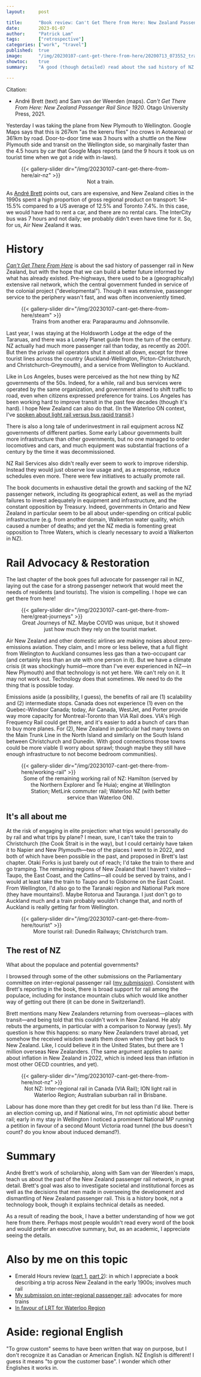 ```yaml
---
layout:     post

title:      "Book review: Can't Get There from Here: New Zealand Passenger Rail Since 1920, by André Brett, maps by Sam van der Weerden"
date:       2023-01-07
author:     "Patrick Lam"
tags:       ["retrospective"]
categories: ["work", "travel"]
published:  true
image:      "/img/20230107-cant-get-there-from-here/20200713_073552_tranzalpine_departing_chc.webp"
showtoc:    true
summary:    "A good (though detailed) read about the sad history of NZ passenger rail, with advocacy for a better future."

---
```


<style>
.post-heading h1  { color: yellow; text-shadow: 2px 2px 2px grey; }
.meta { color: yellow; }
</style>

Citation:
* André Brett (text) and Sam van der Weerden (maps). _Can't Get There From Here: New Zealand Passenger Rail Since 1920_. Otago University Press, 2021.

Yesterday I was taking the plane from New Plymouth to Wellington. Google Maps says that this is 267km "as the kereru flies" (no crows in Aotearoa) or 361km by road. Door-to-door time was 3 hours with a shuttle on the New Plymouth side and transit on the Wellington side, so marginally faster than the 4.5 hours by car that Google Maps reports (and the 9 hours it took us on tourist time when we got a ride with in-laws).

<figure>
{{< gallery-slider dir="/img/20230107-cant-get-there-from-here/air-nz" >}}
<figcaption style="text-align:center">Not a train.</figcaption>
</figure>

As [André Brett](https://andrebrett.com/) points out, cars are expensive, and New Zealand cities in the 1990s spent a high proportion of gross regional product on transport: 14&ndash;15.5% compared to a US average of 12.5% and Toronto 7.4%. In this case, we would have had to rent a car, and there are no rental cars. The InterCity bus was 7 hours and not daily; we probably didn't even have time for it. So, for us, Air New Zealand it was.

# History

[_Can't Get There From Here_](http://www.nationwidebooks.co.nz/product/cant-get-there-from-here-new-zealands-shrinking-railway-1920-2020-9781990048098) is about the sad history of passenger rail in New Zealand, but with the hope that we can build a better future informed by what has already existed. Pre-highways, there used to be a (geographically) extensive rail network, which the central government funded in service of the colonial project ("developmental"). Though it was extensive, passenger service to the periphery wasn't fast, and was often inconveniently timed. 

<figure>
{{< gallery-slider dir="/img/20230107-cant-get-there-from-here/steam" >}}
<figcaption style="text-align:center">Trains from another era: Paraparaumu and Johnsonvile.</figcaption>
</figure>

Last year, I was staying at the Holdsworth Lodge at the edge of the Tararuas, and there was a Lonely Planet guide from the turn of the century. NZ actually had much more passenger rail than today, as recently as 2001. But then the private rail operators shut it almost all down, except for three tourist lines across the country (Auckland-Wellington, Picton-Christchurch, and Christchurch-Greymouth), and a service from Wellington to Auckland.

Like in Los Angeles, buses were perceived as the hot new thing by NZ governments of the 50s. Indeed, for a while, rail and bus services were operated by the same organization, and government aimed to shift traffic to road, even when citizens expressed preference for trains. Los Angeles has been working hard to improve transit in the past few decades (though it's hard). I hope New Zealand can also do that. (In the Waterloo ON context, I've [spoken about light rail versus bus rapid transit](/presentations/11.rc.lrt.pdf).)

There is also a long tale of underinvestment in rail equipment across NZ governments of different parties. Some early Labour governments built more infrastructure than other governments, but no one managed to order locomotives and cars, and much equipment was substantial fractions of a century by the time it was decommissioned.

NZ Rail Services also didn't really ever seem to work to improve ridership. Instead they would just observe low usage and, as a response, reduce schedules even more. There were few initiatives to actually promote rail.

The book documents in exhaustive detail the growth and sacking of the NZ passenger network, including its geographical extent, as well as the myriad failures to invest adequately in equipment and infrastructure, and the constant opposition by Treasury. Indeed, governments in Ontario and New Zealand in particular seem to be all about under-spending on critical public infrastructure (e.g. from another domain, Walkerton water quality, which caused a number of deaths; and yet the NZ media is fomenting great opposition to Three Waters, which is clearly necessary to avoid a Walkerton in NZ).

# Rail Advocacy & Restoration

The last chapter of the book goes full advocate for passenger rail in NZ, laying out the case for a strong passenger network that would meet the needs of residents (and tourists). The vision is compelling. I hope we can get there from here!

<figure>
{{< gallery-slider dir="/img/20230107-cant-get-there-from-here/great-journeys" >}}
<figcaption style="text-align:center">Great Journeys of NZ. Maybe COVID was unique, but it showed just how much they rely on the tourist market.</figcaption>
</figure>

Air New Zealand and other domestic airlines are making noises about zero-emissions aviation. They claim, and I more or less believe, that a full flight from Welington to Auckland consumes less gas than a two-occupant car (and certainly less than an ute with one person in it). But we have a climate crisis (it was shockingly humid&mdash;more than I've ever experienced in NZ&mdash;in New Plymouth) and that technology is not yet here. We can't rely on it. It may not work out. Technology does that sometimes. We need to do the thing that is possible today.

Emissions aside (a possibility, I guess), the benefits of rail are (1) scalability and (2) intermediate stops. Canada does not experience (1) even on the Quebec-Windsor Canada; today, Air Canada, WestJet, and Porter provide way more capacity for Montreal-Toronto than VIA Rail does. VIA's High Frequency Rail could get there, and it's easier to add a bunch of cars than to buy more planes. For (2), New Zealand in particular had many towns on the Main Trunk Line in the North Island and similarly on the South Island between Christchurch and Dunedin. With good connections those towns could be more viable (I worry about sprawl; though maybe they still have enough infrastructure to not become bedroom communities).

<figure>
{{< gallery-slider dir="/img/20230107-cant-get-there-from-here/working-rail" >}}
<figcaption style="text-align:center">Some of the remaining working rail of NZ: Hamilton (served by the Northern Explorer and Te Huia); engine at Wellington Station; MetLink commuter rail; Waterloo NZ (with better service than Waterloo ON).</figcaption>
</figure>


## It's all about me

At the risk of engaging in elite projection: what trips would I personally do by rail and what trips by plane? I mean, sure, I can't take the train to Christchurch (the Cook Strait is in the way), but I could certainly have taken it to Napier and New Plymouth&mdash;two of the places I went to in 2022, and both of which have been possible in the past, and proposed in Brett's last chapter. Otaki Forks is just barely out of reach; I'd take the train to there and go tramping. The remaining regions of New Zealand that I haven't visited&mdash;Taupo, the East Coast, and the Catlins&mdash;all could be served by trains, and I would at least take the train to Taupo and to Gisborne on the East Coast. From Wellington, I'd also go to the Taranaki region and National Park more (they have mountains!). Maybe Rotorua and Tauranga. I just don't go to Auckland much and a train probably wouldn't change that, and north of Auckland is really getting far from Wellington.

<figure>
{{< gallery-slider dir="/img/20230107-cant-get-there-from-here/tourist" >}}
<figcaption style="text-align:center">More tourist rail: Dunedin Railways; Christchurch tram.</figcaption>
</figure>

## The rest of NZ

What about the populace and potential governments? 

I browsed through some of the other submissions on the Parliamentary committee on inter-regional passenger rail ([my submission]((/post/20220917-nz-interregional-rail))). Consistent with Brett's reporting in the book, there is broad support for rail among the populace, including for instance mountain clubs which would like another way of getting out there (it can be done in Switzerland!). 

Brett mentions many New Zealanders returning from overseas&mdash;places with transit&mdash;and being told that this couldn't work in New Zealand. He ably rebuts the arguments, in particular with a comparison to Norway (yes!). My question is how this happens: so many New Zealanders travel abroad, yet somehow the received wisdom swats them down when they get back to New Zealand. Like, I could believe it in the United States, but there are 1 million overseas New Zealanders. (The same argument applies to panic about inflation in New Zealand in 2022, which is indeed less than inflation in most other OECD countries, and yet).

<figure>
{{< gallery-slider dir="/img/20230107-cant-get-there-from-here/not-nz" >}}
<figcaption style="text-align:center">Not NZ: Inter-regional rail in Canada (VIA Rail); ION light rail in Waterloo Region; Australian suburban rail in Brisbane.</figcaption>
</figure>

Labour has done more than they get credit for but less than I'd like. There is an election coming up, and if National wins, I'm not optimistic about better rail; early in my stay in Wellington I noticed a prominent National MP running a petition in favour of a second Mount Victoria road tunnel (the bus doesn't count? do you know about induced demand?).

# Summary

André Brett's work of scholarship, along with Sam van der Weerden's maps, teach us about the past of the New Zealand passenger rail network, in great detail. Brett's goal was also to investigate societal and institutional forces as well as the decisions that men made in overseeing the development and dismantling of New Zealand passenger rail. This is a history book, not a technology book, though it explains technical details as needed.

As a result of reading the book, I have a better understanding of how we got here from there. Perhaps most people wouldn't read every word of the book and would prefer an executive summary, but, as an academic, I appreciate seeing the details.

# Also by me on this topic

* Emerald Hours review ([part 1](/post/20210905-emerald-hours), [part 2](/post/20211011-emerald-hours-ii)): in which I appreciate a book describing a trip across New Zealand in the early 1900s; involves much rail
* [My submission on inter-regional passenger rail](/post/20220917-nz-interregional-rail): advocates for more trains
* [In favour of LRT for Waterloo Region](/presentations/11.rc.lrt.pdf)

# Aside: regional English

"To grow custom" seems to have been written that way on purpose, but I don't recognize it as Canadian or American English. NZ English is different! I guess it means "to grow the customer base". I wonder which other Englishes it works in.


